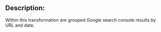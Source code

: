 ## Description:

Within this transformation are grouped Google search console results by URL and date.
